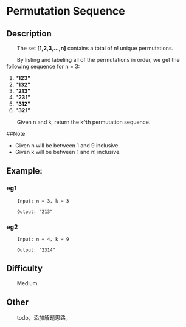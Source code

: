 # Permutation Sequence

## Description

&emsp;&emsp;The set **\[1,2,3,...,n\]** contains a total of n! unique permutations.

&emsp;&emsp;By listing and labeling all of the permutations in order, we get the following sequence for n = 3:

1. **"123"**
2. **"132"**
3. **"213"**
4. **"231"**
5. **"312"**
6. **"321"**

&emsp;&emsp;Given n and k, return the k^th permutation sequence.

##Note

- Given n will be between 1 and 9 inclusive.
- Given k will be between 1 and n! inclusive.

## Example:

### eg1

```
    Input: n = 3, k = 3
    
    Output: "213"
```

### eg2

```
    Input: n = 4, k = 9
    
    Output: "2314"
```

## Difficulty

&emsp;&emsp;Medium

## Other

&emsp;&emsp;todo，添加解题思路。